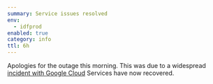 ```yaml
---
summary: Service issues resolved
env:
  - idfprod
enabled: true
category: info
ttl: 6h
---
```


Apologies for the outage this morning.
This was due to a widespread [incident with Google Cloud](https://status.cloud.google.com/incidents/ow5i3PPK96RduMcb1SsW)
Services have now recovered. 

